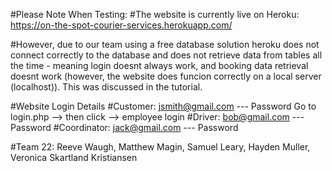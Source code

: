 #Please Note When Testing:
#The website is currently live on Heroku: https://on-the-spot-courier-services.herokuapp.com/

#However, due to our team using a free database solution heroku does not connect correctly to the database and does not retrieve data from tables all the time - meaning login doesnt always work, and booking data retrieval doesnt work (however, the website does funcion correctly on a local server (localhost)). This was discussed in the tutorial.

#Website Login Details
#Customer: jsmith@gmail.com   ---   Password
Go to login.php --> then click --> employee login
#Driver: bob@gmail.com   ---   Password
#Coordinator: jack@gmail.com   ---   Password

#Team 22: Reeve Waugh, Matthew Magin, Samuel Leary, Hayden Muller, Veronica Skartland Kristiansen